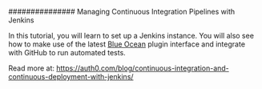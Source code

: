 ############### Managing Continuous Integration Pipelines with Jenkins

In this tutorial, you will learn to set up a Jenkins instance. You will also see how to make use of the latest [Blue Ocean](https://wiki.jenkins.io/display/JENKINS/Blue+Ocean+Plugin) plugin interface and integrate with GitHub to run automated tests.

Read more at: https://auth0.com/blog/continuous-integration-and-continuous-deployment-with-jenkins/
